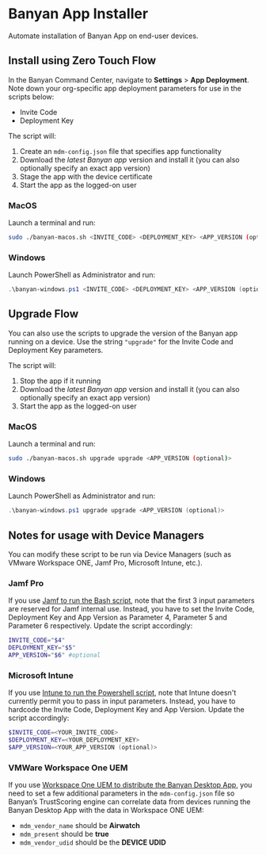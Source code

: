 # Banyan App Installer

Automate installation of Banyan App on end-user devices.


## Install using Zero Touch Flow

In the Banyan Command Center, navigate to **Settings** > **App Deployment**. Note down your org-specific app deployment parameters for use in the scripts below:
- Invite Code
- Deployment Key

The script will:
1. Create an `mdm-config.json` file that specifies app functionality
2. Download the *latest Banyan app* version and install it (you can also optionally specify an exact app version)
3. Stage the app with the device certificate
4. Start the app as the logged-on user


### MacOS

Launch a terminal and run:

```bash
sudo ./banyan-macos.sh <INVITE_CODE> <DEPLOYMENT_KEY> <APP_VERSION (optional)>
```

### Windows

Launch PowerShell as Administrator and run:

```powershell
.\banyan-windows.ps1 <INVITE_CODE> <DEPLOYMENT_KEY> <APP_VERSION (optional)>
```


## Upgrade Flow

You can also use the scripts to upgrade the version of the Banyan app running on a device. Use the string `"upgrade"` for the Invite Code and Deployment Key parameters.

The script will:
1. Stop the app if it running
2. Download the *latest Banyan app* version and install it (you can also optionally specify an exact app version)
3. Start the app as the logged-on user


### MacOS

Launch a terminal and run:

```bash
sudo ./banyan-macos.sh upgrade upgrade <APP_VERSION (optional)>
```

### Windows

Launch PowerShell as Administrator and run:

```powershell
.\banyan-windows.ps1 upgrade upgrade <APP_VERSION (optional)>
```


## Notes for usage with Device Managers

You can modify these script to be run via Device Managers (such as VMware Workspace ONE, Jamf Pro, Microsoft Intune, etc.).

### Jamf Pro

If you use [Jamf to run the Bash script](https://docs.jamf.com/10.26.0/jamf-pro/administrator-guide/Scripts.html), note that the first 3 input parameters are reserved for Jamf internal use. Instead, you have to set the Invite Code, Deployment Key and App Version as Parameter 4, Parameter 5 and Parameter 6 respectively. Update the script accordingly: 

```bash
INVITE_CODE="$4"
DEPLOYMENT_KEY="$5"
APP_VERSION="$6" #optional
```

### Microsoft Intune

If you use [Intune to run the Powershell script](https://docs.microsoft.com/en-us/mem/intune/apps/intune-management-extension), note that Intune doesn't currently permit you to pass in input parameters. Instead, you have to hardcode the Invite Code, Deployment Key and App Version. Update the script accordingly:

```powershell
$INVITE_CODE=<YOUR_INVITE_CODE>
$DEPLOYMENT_KEY=<YOUR_DEPLOYMENT_KEY>
$APP_VERSION=<YOUR_APP_VERSION (optional)>
```

### VMWare Workspace One UEM

If you use [Workspace One UEM to distribute the Banyan Desktop App](https://docs.banyanops.com/docs/feature-guides/manage-users-and-devices/device-managers/workspace-one-cert-api/#wsone), you need to set a few additional parameters in the `mdm-config.json` file so Banyan’s TrustScoring engine can correlate data from devices running the Banyan Desktop App with the data in Workspace ONE UEM:

- `mdm_vendor_name` should be **Airwatch**
- `mdm_present` should be **true**
- `mdm_vendor_udid` should be the **DEVICE UDID**




